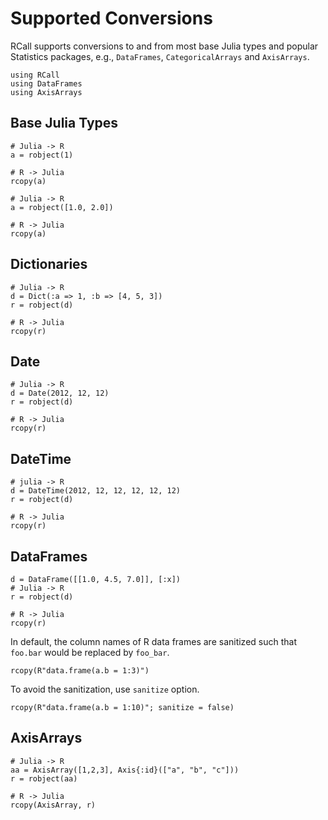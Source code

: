 # Supported Conversions

RCall supports conversions to and from most base Julia types and popular Statistics packages, e.g., `DataFrames`, `CategoricalArrays` and `AxisArrays`.

```@setup 1
using RCall
using DataFrames
using AxisArrays
```

## Base Julia Types

```@example 1
# Julia -> R
a = robject(1)
```

```@example 1
# R -> Julia
rcopy(a)
```

```@example 1
# Julia -> R
a = robject([1.0, 2.0])
```

```@example 1
# R -> Julia
rcopy(a)
```

## Dictionaries

```@example 1
# Julia -> R
d = Dict(:a => 1, :b => [4, 5, 3])
r = robject(d)
```

```@example 1
# R -> Julia
rcopy(r)
```

## Date

```@example 1
# Julia -> R
d = Date(2012, 12, 12)
r = robject(d)
```

```@example 1
# R -> Julia
rcopy(r)
```

## DateTime

```@example 1
# julia -> R
d = DateTime(2012, 12, 12, 12, 12, 12)
r = robject(d)
```

```@example 1
# R -> Julia
rcopy(r)
```

## DataFrames

```@example 1
d = DataFrame([[1.0, 4.5, 7.0]], [:x])
# Julia -> R
r = robject(d)
```

```@example 1
# R -> Julia
rcopy(r)
```

In default, the column names of R data frames are sanitized such that `foo.bar`
would be replaced by `foo_bar`.

```@example 1
rcopy(R"data.frame(a.b = 1:3)")
```

To avoid the sanitization, use `sanitize` option.
```@example 1
rcopy(R"data.frame(a.b = 1:10)"; sanitize = false)
```

## AxisArrays

```@example 1
# Julia -> R
aa = AxisArray([1,2,3], Axis{:id}(["a", "b", "c"]))
r = robject(aa)
```

```@example 1
# R -> Julia
rcopy(AxisArray, r)
```
